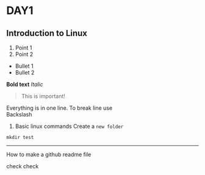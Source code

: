 # DAY1
## Introduction to Linux

1. Point 1
2. Point 2

* Bullet 1
* Bullet 2

**Bold text**
*Italic*

>This is important!

Everything is in one line. To break line use \
Backslash

1. Basic linux commands
Create a `new folder`
```
mkdir test
```
------
How to make a github readme file

check check
